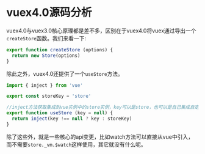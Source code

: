 # vuex4.0源码分析

vuex4.0与vuex3.0核心原理都是差不多，区别在于vuex4.0将vuex通过导出一个`createStore`函数。我们来看一下:

```js
export function createStore (options) {
  return new Store(options)
}
```

除此之外，vuex4.0还提供了一个`useStore`方法。

```js
import { inject } from 'vue'

export const storeKey = 'store'

//inject方法获取集成到vue实例中的store实例，key可以是store，也可以是自己集成自定义的store实例的名称
export function useStore (key = null) {
  return inject(key !== null ? key : storeKey)
}
```

除了这些外，就是一些核心的api变更，比如watch方法可以直接从vue中引入，而不需要`store._vm.$watch`这样使用，其它就没有什么呢。